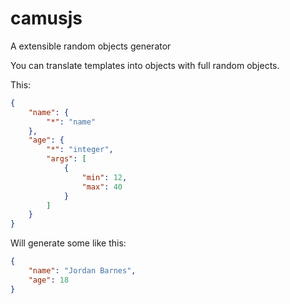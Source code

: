 # camusjs
A extensible random objects generator

You can translate templates into objects with full random objects.

This:

```json
{
	"name": {
		"*": "name"
	},
	"age": {
		"*": "integer",
		"args": [
			{
				"min": 12,
				"max": 40
			}
		]
	}
}
```

Will generate some like this:

```json
{
    "name": "Jordan Barnes",
    "age": 18
}
```
